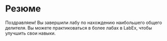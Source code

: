 # Резюме

Поздравляем! Вы завершили лабу по нахождению наибольшего общего делителя. Вы можете практиковаться в более лабах в LabEx, чтобы улучшить свои навыки.
